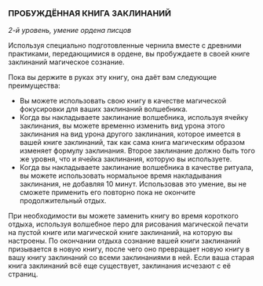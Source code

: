 ### ПРОБУЖДЁННАЯ КНИГА ЗАКЛИНАНИЙ

_2-й уровень, умение ордена писцов_

Используя специально подготовленные чернила вместе с древними практиками, передающимися в ордене, вы пробуждаете в своей книге заклинаний магическое сознание.

Пока вы держите в руках эту книгу, она даёт вам следующие преимущества:

- Вы можете использовать свою книгу в качестве магической фокусировки для ваших заклинаний волшебника.
- Когда вы накладываете заклинание волшебника, используя ячейку заклинания, вы можете временно изменить вид урона этого заклинания на вид урона другого заклинания, которое имеется в вашей книге заклинаний, так как сама книга магическим образом изменяет формулу заклинания. Второе заклинание должно быть того же уровня, что и ячейка заклинания, которую вы используете.
- Когда вы накладываете заклинание волшебника в качестве ритуала, вы можете использовать нормальное время накладывания заклинания, не добавляя 10 минут. Использовав это умение, вы не сможете применить его повторно пока не окончите продолжительный отдых.

При необходимости вы можете заменить книгу во время короткого отдыха, используя волшебное перо для рисования магической печати на пустой книге или магической книге заклинаний, на которую вы настроены. По окончании отдыха сознание вашей книги заклинаний призывается в новую книгу, после чего оно превращает новую книгу в вашу книгу заклинаний со всеми заклинаниями в ней. Если ваша старая книга заклинаний всё еще существует, заклинания исчезают с её страниц.